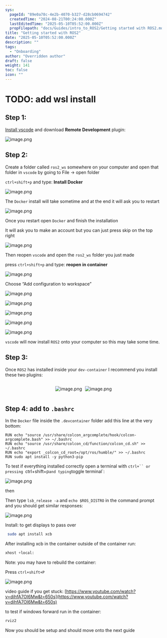 ```yaml
---
sys:
  pageId: "89e0a78c-4e2b-4070-b327-d28cb0694742"
  createdTime: "2024-08-21T00:24:00.000Z"
  lastEditedTime: "2025-05-10T05:52:00.000Z"
  propFilepath: "docs/Guides/intro_to_ROS2/Getting started with ROS2.md"
title: "Getting started with ROS2"
date: "2025-05-10T05:52:00.000Z"
description: ""
tags:
  - "Onboarding"
author: "Overridden author"
draft: false
weight: 141
toc: false
icon: ""
---
```


# TODO: add wsl install

## Step 1:

[Install vscode](https://code.visualstudio.com/download) and download **Remote Development** plugin:

![image.png](https://prod-files-secure.s3.us-west-2.amazonaws.com/d518164a-d88e-44d1-a4ee-3adb3bd8bce0/efb52993-1881-4a40-b95e-6f020334f022/image.png?X-Amz-Algorithm=AWS4-HMAC-SHA256&X-Amz-Content-Sha256=UNSIGNED-PAYLOAD&X-Amz-Credential=ASIAZI2LB466WO2DS522%2F20250706%2Fus-west-2%2Fs3%2Faws4_request&X-Amz-Date=20250706T004840Z&X-Amz-Expires=3600&X-Amz-Security-Token=IQoJb3JpZ2luX2VjEEQaCXVzLXdlc3QtMiJHMEUCIDlrgG8JB5DHT%2BRerOnSMwRZHBiJhyYnj8EoolOb92FjAiEAn4I%2B4b54B6E0R4cHf%2FHIeafMDZ5LDa2cUJHC6KemwKgq%2FwMITBAAGgw2Mzc0MjMxODM4MDUiDIh1xEtRmquYf8fIbircA6HYnHaRxQOuq8zKUmVoo0RGrlA4cu%2B1l9sAs1TbNYv4N6rFd3pz3zyQ1cQ9BNa8bOdqCSnH3qJGbf3hJxwckFtkejDp7PWSIMzBQtWlRW7nJdzmOlL2Q5bGEPcOGbH6Zj1nD8EKhTiM3pC1RrjbhYEBdPdbYY4nEge0UwMGM2Bd6VUWfhfNgqKBq2dcg%2FxEd9iInvE%2FuFpLOpRGgCGEjVg0emnMZqTzbzgC0gQzjnXHzmRFLSUJWl%2F45XdATU15eoTZIlC9WYhRtFqHiuZ6bbVP41w9QkD3A4lQJ0C7AxERgq3X8wv1NaUEOYFEeLoqZBH0pqfjzPAlwH%2FCweEGSAln0cmzICU3E9hQBHLwPBNC1cuUWsx%2F6jnrqfsG7m%2Fq1JEy3urhJJZlynXyyP6gZHkrS5B2cb0IrRROnJ0vfShlKMk8dJQNSfXXKbno7UOTLxcheTbx5NmBCaTi8ZMKPtSHrOPwpOqbub8hkPuWa6F4aMlsDbSM3anH6fwFYat9E8PzXGJIvGJdFIGqxNPgUDyyPIsBgZCXKxkzCpgW%2FczgzINEBDdvZQYQfanuapdu1T0ok%2FatH59gT5l6u6R1XVMz%2BVqiGiNs96oB32ChybFwxiHIRZ4X%2Fm4sCWMjMPn1pcMGOqUB%2FtJE6Z%2FgEpqGrailQLXEmi5%2B%2Bjh8Q0k%2FImWItvn6xcpdlS%2FC%2FDOi6tLj4IVCUqWuheCw2oF94zekkYCYc4u%2BCdFTKcY5IkCFm4knL0nvypxGm462IrqGpoUtESEcBg95Mujh%2BDQmb%2FTk8ElrwkSXiEX%2B7OjXXY6WWy1TN%2B0ZQ1sHvQwkfJRuK8dPzJSeUuJ0XiHsAZsUmNjgqTgpn5ylnEz2g%2B32&X-Amz-Signature=a6903ae7242534dc51bcf44f5daa8f19ec42466ace8b46fab25796d1d77cbdc1&X-Amz-SignedHeaders=host&x-amz-checksum-mode=ENABLED&x-id=GetObject)

## Step 2:

Create a folder called `ros2_ws` somewhere on your computer and open that folder in `vscode` by going to File → open folder 

`ctrl+shift+p` and type: **Install Docker**

![image.png](https://prod-files-secure.s3.us-west-2.amazonaws.com/d518164a-d88e-44d1-a4ee-3adb3bd8bce0/2269dc0e-1cd5-47ff-bceb-c04ad9b2eab0/image.png?X-Amz-Algorithm=AWS4-HMAC-SHA256&X-Amz-Content-Sha256=UNSIGNED-PAYLOAD&X-Amz-Credential=ASIAZI2LB466WO2DS522%2F20250706%2Fus-west-2%2Fs3%2Faws4_request&X-Amz-Date=20250706T004840Z&X-Amz-Expires=3600&X-Amz-Security-Token=IQoJb3JpZ2luX2VjEEQaCXVzLXdlc3QtMiJHMEUCIDlrgG8JB5DHT%2BRerOnSMwRZHBiJhyYnj8EoolOb92FjAiEAn4I%2B4b54B6E0R4cHf%2FHIeafMDZ5LDa2cUJHC6KemwKgq%2FwMITBAAGgw2Mzc0MjMxODM4MDUiDIh1xEtRmquYf8fIbircA6HYnHaRxQOuq8zKUmVoo0RGrlA4cu%2B1l9sAs1TbNYv4N6rFd3pz3zyQ1cQ9BNa8bOdqCSnH3qJGbf3hJxwckFtkejDp7PWSIMzBQtWlRW7nJdzmOlL2Q5bGEPcOGbH6Zj1nD8EKhTiM3pC1RrjbhYEBdPdbYY4nEge0UwMGM2Bd6VUWfhfNgqKBq2dcg%2FxEd9iInvE%2FuFpLOpRGgCGEjVg0emnMZqTzbzgC0gQzjnXHzmRFLSUJWl%2F45XdATU15eoTZIlC9WYhRtFqHiuZ6bbVP41w9QkD3A4lQJ0C7AxERgq3X8wv1NaUEOYFEeLoqZBH0pqfjzPAlwH%2FCweEGSAln0cmzICU3E9hQBHLwPBNC1cuUWsx%2F6jnrqfsG7m%2Fq1JEy3urhJJZlynXyyP6gZHkrS5B2cb0IrRROnJ0vfShlKMk8dJQNSfXXKbno7UOTLxcheTbx5NmBCaTi8ZMKPtSHrOPwpOqbub8hkPuWa6F4aMlsDbSM3anH6fwFYat9E8PzXGJIvGJdFIGqxNPgUDyyPIsBgZCXKxkzCpgW%2FczgzINEBDdvZQYQfanuapdu1T0ok%2FatH59gT5l6u6R1XVMz%2BVqiGiNs96oB32ChybFwxiHIRZ4X%2Fm4sCWMjMPn1pcMGOqUB%2FtJE6Z%2FgEpqGrailQLXEmi5%2B%2Bjh8Q0k%2FImWItvn6xcpdlS%2FC%2FDOi6tLj4IVCUqWuheCw2oF94zekkYCYc4u%2BCdFTKcY5IkCFm4knL0nvypxGm462IrqGpoUtESEcBg95Mujh%2BDQmb%2FTk8ElrwkSXiEX%2B7OjXXY6WWy1TN%2B0ZQ1sHvQwkfJRuK8dPzJSeUuJ0XiHsAZsUmNjgqTgpn5ylnEz2g%2B32&X-Amz-Signature=2e23f693ab1df87cf39fb3533bf8c91f0d6d88c342209eae8698c16d4d077ae0&X-Amz-SignedHeaders=host&x-amz-checksum-mode=ENABLED&x-id=GetObject)

The `Docker` install will take sometime and at the end it will ask you to restart

![image.png](https://prod-files-secure.s3.us-west-2.amazonaws.com/d518164a-d88e-44d1-a4ee-3adb3bd8bce0/ed233f78-be33-4b1f-b89c-9c346c0e961e/image.png?X-Amz-Algorithm=AWS4-HMAC-SHA256&X-Amz-Content-Sha256=UNSIGNED-PAYLOAD&X-Amz-Credential=ASIAZI2LB466WO2DS522%2F20250706%2Fus-west-2%2Fs3%2Faws4_request&X-Amz-Date=20250706T004840Z&X-Amz-Expires=3600&X-Amz-Security-Token=IQoJb3JpZ2luX2VjEEQaCXVzLXdlc3QtMiJHMEUCIDlrgG8JB5DHT%2BRerOnSMwRZHBiJhyYnj8EoolOb92FjAiEAn4I%2B4b54B6E0R4cHf%2FHIeafMDZ5LDa2cUJHC6KemwKgq%2FwMITBAAGgw2Mzc0MjMxODM4MDUiDIh1xEtRmquYf8fIbircA6HYnHaRxQOuq8zKUmVoo0RGrlA4cu%2B1l9sAs1TbNYv4N6rFd3pz3zyQ1cQ9BNa8bOdqCSnH3qJGbf3hJxwckFtkejDp7PWSIMzBQtWlRW7nJdzmOlL2Q5bGEPcOGbH6Zj1nD8EKhTiM3pC1RrjbhYEBdPdbYY4nEge0UwMGM2Bd6VUWfhfNgqKBq2dcg%2FxEd9iInvE%2FuFpLOpRGgCGEjVg0emnMZqTzbzgC0gQzjnXHzmRFLSUJWl%2F45XdATU15eoTZIlC9WYhRtFqHiuZ6bbVP41w9QkD3A4lQJ0C7AxERgq3X8wv1NaUEOYFEeLoqZBH0pqfjzPAlwH%2FCweEGSAln0cmzICU3E9hQBHLwPBNC1cuUWsx%2F6jnrqfsG7m%2Fq1JEy3urhJJZlynXyyP6gZHkrS5B2cb0IrRROnJ0vfShlKMk8dJQNSfXXKbno7UOTLxcheTbx5NmBCaTi8ZMKPtSHrOPwpOqbub8hkPuWa6F4aMlsDbSM3anH6fwFYat9E8PzXGJIvGJdFIGqxNPgUDyyPIsBgZCXKxkzCpgW%2FczgzINEBDdvZQYQfanuapdu1T0ok%2FatH59gT5l6u6R1XVMz%2BVqiGiNs96oB32ChybFwxiHIRZ4X%2Fm4sCWMjMPn1pcMGOqUB%2FtJE6Z%2FgEpqGrailQLXEmi5%2B%2Bjh8Q0k%2FImWItvn6xcpdlS%2FC%2FDOi6tLj4IVCUqWuheCw2oF94zekkYCYc4u%2BCdFTKcY5IkCFm4knL0nvypxGm462IrqGpoUtESEcBg95Mujh%2BDQmb%2FTk8ElrwkSXiEX%2B7OjXXY6WWy1TN%2B0ZQ1sHvQwkfJRuK8dPzJSeUuJ0XiHsAZsUmNjgqTgpn5ylnEz2g%2B32&X-Amz-Signature=6f2f4393b616bc5c428ccbf1f1834983c5211c161de7269202d42b25ed5a8330&X-Amz-SignedHeaders=host&x-amz-checksum-mode=ENABLED&x-id=GetObject)

Once you restart open `Docker` and finish the installation

It will ask you to make an account but you can just press skip on the top right

![image.png](https://prod-files-secure.s3.us-west-2.amazonaws.com/d518164a-d88e-44d1-a4ee-3adb3bd8bce0/21010ad9-1659-4fd9-9f59-9932a09b2a3d/image.png?X-Amz-Algorithm=AWS4-HMAC-SHA256&X-Amz-Content-Sha256=UNSIGNED-PAYLOAD&X-Amz-Credential=ASIAZI2LB466WO2DS522%2F20250706%2Fus-west-2%2Fs3%2Faws4_request&X-Amz-Date=20250706T004840Z&X-Amz-Expires=3600&X-Amz-Security-Token=IQoJb3JpZ2luX2VjEEQaCXVzLXdlc3QtMiJHMEUCIDlrgG8JB5DHT%2BRerOnSMwRZHBiJhyYnj8EoolOb92FjAiEAn4I%2B4b54B6E0R4cHf%2FHIeafMDZ5LDa2cUJHC6KemwKgq%2FwMITBAAGgw2Mzc0MjMxODM4MDUiDIh1xEtRmquYf8fIbircA6HYnHaRxQOuq8zKUmVoo0RGrlA4cu%2B1l9sAs1TbNYv4N6rFd3pz3zyQ1cQ9BNa8bOdqCSnH3qJGbf3hJxwckFtkejDp7PWSIMzBQtWlRW7nJdzmOlL2Q5bGEPcOGbH6Zj1nD8EKhTiM3pC1RrjbhYEBdPdbYY4nEge0UwMGM2Bd6VUWfhfNgqKBq2dcg%2FxEd9iInvE%2FuFpLOpRGgCGEjVg0emnMZqTzbzgC0gQzjnXHzmRFLSUJWl%2F45XdATU15eoTZIlC9WYhRtFqHiuZ6bbVP41w9QkD3A4lQJ0C7AxERgq3X8wv1NaUEOYFEeLoqZBH0pqfjzPAlwH%2FCweEGSAln0cmzICU3E9hQBHLwPBNC1cuUWsx%2F6jnrqfsG7m%2Fq1JEy3urhJJZlynXyyP6gZHkrS5B2cb0IrRROnJ0vfShlKMk8dJQNSfXXKbno7UOTLxcheTbx5NmBCaTi8ZMKPtSHrOPwpOqbub8hkPuWa6F4aMlsDbSM3anH6fwFYat9E8PzXGJIvGJdFIGqxNPgUDyyPIsBgZCXKxkzCpgW%2FczgzINEBDdvZQYQfanuapdu1T0ok%2FatH59gT5l6u6R1XVMz%2BVqiGiNs96oB32ChybFwxiHIRZ4X%2Fm4sCWMjMPn1pcMGOqUB%2FtJE6Z%2FgEpqGrailQLXEmi5%2B%2Bjh8Q0k%2FImWItvn6xcpdlS%2FC%2FDOi6tLj4IVCUqWuheCw2oF94zekkYCYc4u%2BCdFTKcY5IkCFm4knL0nvypxGm462IrqGpoUtESEcBg95Mujh%2BDQmb%2FTk8ElrwkSXiEX%2B7OjXXY6WWy1TN%2B0ZQ1sHvQwkfJRuK8dPzJSeUuJ0XiHsAZsUmNjgqTgpn5ylnEz2g%2B32&X-Amz-Signature=16a23fabc9353ad10fdccad443449049dcf8021f3e690ecf7ae2f436f45da067&X-Amz-SignedHeaders=host&x-amz-checksum-mode=ENABLED&x-id=GetObject)

Then reopen `vscode` and open the `ros2_ws` folder you just made

press `ctrl+shift+p` and type: **reopen in container**

![image.png](https://prod-files-secure.s3.us-west-2.amazonaws.com/d518164a-d88e-44d1-a4ee-3adb3bd8bce0/4e93b8c2-41ad-488c-8095-c74205196118/image.png?X-Amz-Algorithm=AWS4-HMAC-SHA256&X-Amz-Content-Sha256=UNSIGNED-PAYLOAD&X-Amz-Credential=ASIAZI2LB466WO2DS522%2F20250706%2Fus-west-2%2Fs3%2Faws4_request&X-Amz-Date=20250706T004840Z&X-Amz-Expires=3600&X-Amz-Security-Token=IQoJb3JpZ2luX2VjEEQaCXVzLXdlc3QtMiJHMEUCIDlrgG8JB5DHT%2BRerOnSMwRZHBiJhyYnj8EoolOb92FjAiEAn4I%2B4b54B6E0R4cHf%2FHIeafMDZ5LDa2cUJHC6KemwKgq%2FwMITBAAGgw2Mzc0MjMxODM4MDUiDIh1xEtRmquYf8fIbircA6HYnHaRxQOuq8zKUmVoo0RGrlA4cu%2B1l9sAs1TbNYv4N6rFd3pz3zyQ1cQ9BNa8bOdqCSnH3qJGbf3hJxwckFtkejDp7PWSIMzBQtWlRW7nJdzmOlL2Q5bGEPcOGbH6Zj1nD8EKhTiM3pC1RrjbhYEBdPdbYY4nEge0UwMGM2Bd6VUWfhfNgqKBq2dcg%2FxEd9iInvE%2FuFpLOpRGgCGEjVg0emnMZqTzbzgC0gQzjnXHzmRFLSUJWl%2F45XdATU15eoTZIlC9WYhRtFqHiuZ6bbVP41w9QkD3A4lQJ0C7AxERgq3X8wv1NaUEOYFEeLoqZBH0pqfjzPAlwH%2FCweEGSAln0cmzICU3E9hQBHLwPBNC1cuUWsx%2F6jnrqfsG7m%2Fq1JEy3urhJJZlynXyyP6gZHkrS5B2cb0IrRROnJ0vfShlKMk8dJQNSfXXKbno7UOTLxcheTbx5NmBCaTi8ZMKPtSHrOPwpOqbub8hkPuWa6F4aMlsDbSM3anH6fwFYat9E8PzXGJIvGJdFIGqxNPgUDyyPIsBgZCXKxkzCpgW%2FczgzINEBDdvZQYQfanuapdu1T0ok%2FatH59gT5l6u6R1XVMz%2BVqiGiNs96oB32ChybFwxiHIRZ4X%2Fm4sCWMjMPn1pcMGOqUB%2FtJE6Z%2FgEpqGrailQLXEmi5%2B%2Bjh8Q0k%2FImWItvn6xcpdlS%2FC%2FDOi6tLj4IVCUqWuheCw2oF94zekkYCYc4u%2BCdFTKcY5IkCFm4knL0nvypxGm462IrqGpoUtESEcBg95Mujh%2BDQmb%2FTk8ElrwkSXiEX%2B7OjXXY6WWy1TN%2B0ZQ1sHvQwkfJRuK8dPzJSeUuJ0XiHsAZsUmNjgqTgpn5ylnEz2g%2B32&X-Amz-Signature=baaeead29401c475ca0822bcddcd93676719baad401ad33b19251ffaf33a129f&X-Amz-SignedHeaders=host&x-amz-checksum-mode=ENABLED&x-id=GetObject)

Choose “Add configuration to workspace”

![image.png](https://prod-files-secure.s3.us-west-2.amazonaws.com/d518164a-d88e-44d1-a4ee-3adb3bd8bce0/9560b282-5060-4989-ba37-97e7b2c22476/image.png?X-Amz-Algorithm=AWS4-HMAC-SHA256&X-Amz-Content-Sha256=UNSIGNED-PAYLOAD&X-Amz-Credential=ASIAZI2LB466WO2DS522%2F20250706%2Fus-west-2%2Fs3%2Faws4_request&X-Amz-Date=20250706T004840Z&X-Amz-Expires=3600&X-Amz-Security-Token=IQoJb3JpZ2luX2VjEEQaCXVzLXdlc3QtMiJHMEUCIDlrgG8JB5DHT%2BRerOnSMwRZHBiJhyYnj8EoolOb92FjAiEAn4I%2B4b54B6E0R4cHf%2FHIeafMDZ5LDa2cUJHC6KemwKgq%2FwMITBAAGgw2Mzc0MjMxODM4MDUiDIh1xEtRmquYf8fIbircA6HYnHaRxQOuq8zKUmVoo0RGrlA4cu%2B1l9sAs1TbNYv4N6rFd3pz3zyQ1cQ9BNa8bOdqCSnH3qJGbf3hJxwckFtkejDp7PWSIMzBQtWlRW7nJdzmOlL2Q5bGEPcOGbH6Zj1nD8EKhTiM3pC1RrjbhYEBdPdbYY4nEge0UwMGM2Bd6VUWfhfNgqKBq2dcg%2FxEd9iInvE%2FuFpLOpRGgCGEjVg0emnMZqTzbzgC0gQzjnXHzmRFLSUJWl%2F45XdATU15eoTZIlC9WYhRtFqHiuZ6bbVP41w9QkD3A4lQJ0C7AxERgq3X8wv1NaUEOYFEeLoqZBH0pqfjzPAlwH%2FCweEGSAln0cmzICU3E9hQBHLwPBNC1cuUWsx%2F6jnrqfsG7m%2Fq1JEy3urhJJZlynXyyP6gZHkrS5B2cb0IrRROnJ0vfShlKMk8dJQNSfXXKbno7UOTLxcheTbx5NmBCaTi8ZMKPtSHrOPwpOqbub8hkPuWa6F4aMlsDbSM3anH6fwFYat9E8PzXGJIvGJdFIGqxNPgUDyyPIsBgZCXKxkzCpgW%2FczgzINEBDdvZQYQfanuapdu1T0ok%2FatH59gT5l6u6R1XVMz%2BVqiGiNs96oB32ChybFwxiHIRZ4X%2Fm4sCWMjMPn1pcMGOqUB%2FtJE6Z%2FgEpqGrailQLXEmi5%2B%2Bjh8Q0k%2FImWItvn6xcpdlS%2FC%2FDOi6tLj4IVCUqWuheCw2oF94zekkYCYc4u%2BCdFTKcY5IkCFm4knL0nvypxGm462IrqGpoUtESEcBg95Mujh%2BDQmb%2FTk8ElrwkSXiEX%2B7OjXXY6WWy1TN%2B0ZQ1sHvQwkfJRuK8dPzJSeUuJ0XiHsAZsUmNjgqTgpn5ylnEz2g%2B32&X-Amz-Signature=ba67d28d07ca24a1174fe7b13fc5fbf469d60841a142beace6796facfa555e2b&X-Amz-SignedHeaders=host&x-amz-checksum-mode=ENABLED&x-id=GetObject)

![image.png](https://prod-files-secure.s3.us-west-2.amazonaws.com/d518164a-d88e-44d1-a4ee-3adb3bd8bce0/2ee63f81-886b-48e8-a553-dc6e5eac99e4/image.png?X-Amz-Algorithm=AWS4-HMAC-SHA256&X-Amz-Content-Sha256=UNSIGNED-PAYLOAD&X-Amz-Credential=ASIAZI2LB466WO2DS522%2F20250706%2Fus-west-2%2Fs3%2Faws4_request&X-Amz-Date=20250706T004840Z&X-Amz-Expires=3600&X-Amz-Security-Token=IQoJb3JpZ2luX2VjEEQaCXVzLXdlc3QtMiJHMEUCIDlrgG8JB5DHT%2BRerOnSMwRZHBiJhyYnj8EoolOb92FjAiEAn4I%2B4b54B6E0R4cHf%2FHIeafMDZ5LDa2cUJHC6KemwKgq%2FwMITBAAGgw2Mzc0MjMxODM4MDUiDIh1xEtRmquYf8fIbircA6HYnHaRxQOuq8zKUmVoo0RGrlA4cu%2B1l9sAs1TbNYv4N6rFd3pz3zyQ1cQ9BNa8bOdqCSnH3qJGbf3hJxwckFtkejDp7PWSIMzBQtWlRW7nJdzmOlL2Q5bGEPcOGbH6Zj1nD8EKhTiM3pC1RrjbhYEBdPdbYY4nEge0UwMGM2Bd6VUWfhfNgqKBq2dcg%2FxEd9iInvE%2FuFpLOpRGgCGEjVg0emnMZqTzbzgC0gQzjnXHzmRFLSUJWl%2F45XdATU15eoTZIlC9WYhRtFqHiuZ6bbVP41w9QkD3A4lQJ0C7AxERgq3X8wv1NaUEOYFEeLoqZBH0pqfjzPAlwH%2FCweEGSAln0cmzICU3E9hQBHLwPBNC1cuUWsx%2F6jnrqfsG7m%2Fq1JEy3urhJJZlynXyyP6gZHkrS5B2cb0IrRROnJ0vfShlKMk8dJQNSfXXKbno7UOTLxcheTbx5NmBCaTi8ZMKPtSHrOPwpOqbub8hkPuWa6F4aMlsDbSM3anH6fwFYat9E8PzXGJIvGJdFIGqxNPgUDyyPIsBgZCXKxkzCpgW%2FczgzINEBDdvZQYQfanuapdu1T0ok%2FatH59gT5l6u6R1XVMz%2BVqiGiNs96oB32ChybFwxiHIRZ4X%2Fm4sCWMjMPn1pcMGOqUB%2FtJE6Z%2FgEpqGrailQLXEmi5%2B%2Bjh8Q0k%2FImWItvn6xcpdlS%2FC%2FDOi6tLj4IVCUqWuheCw2oF94zekkYCYc4u%2BCdFTKcY5IkCFm4knL0nvypxGm462IrqGpoUtESEcBg95Mujh%2BDQmb%2FTk8ElrwkSXiEX%2B7OjXXY6WWy1TN%2B0ZQ1sHvQwkfJRuK8dPzJSeUuJ0XiHsAZsUmNjgqTgpn5ylnEz2g%2B32&X-Amz-Signature=061db4eedec164105244967da3e8f75aab34a6d1670fbe341a01e9444c683cd5&X-Amz-SignedHeaders=host&x-amz-checksum-mode=ENABLED&x-id=GetObject)

![image.png](https://prod-files-secure.s3.us-west-2.amazonaws.com/d518164a-d88e-44d1-a4ee-3adb3bd8bce0/ae1580b2-b048-407e-aed9-b584224a7a04/image.png?X-Amz-Algorithm=AWS4-HMAC-SHA256&X-Amz-Content-Sha256=UNSIGNED-PAYLOAD&X-Amz-Credential=ASIAZI2LB466WO2DS522%2F20250706%2Fus-west-2%2Fs3%2Faws4_request&X-Amz-Date=20250706T004840Z&X-Amz-Expires=3600&X-Amz-Security-Token=IQoJb3JpZ2luX2VjEEQaCXVzLXdlc3QtMiJHMEUCIDlrgG8JB5DHT%2BRerOnSMwRZHBiJhyYnj8EoolOb92FjAiEAn4I%2B4b54B6E0R4cHf%2FHIeafMDZ5LDa2cUJHC6KemwKgq%2FwMITBAAGgw2Mzc0MjMxODM4MDUiDIh1xEtRmquYf8fIbircA6HYnHaRxQOuq8zKUmVoo0RGrlA4cu%2B1l9sAs1TbNYv4N6rFd3pz3zyQ1cQ9BNa8bOdqCSnH3qJGbf3hJxwckFtkejDp7PWSIMzBQtWlRW7nJdzmOlL2Q5bGEPcOGbH6Zj1nD8EKhTiM3pC1RrjbhYEBdPdbYY4nEge0UwMGM2Bd6VUWfhfNgqKBq2dcg%2FxEd9iInvE%2FuFpLOpRGgCGEjVg0emnMZqTzbzgC0gQzjnXHzmRFLSUJWl%2F45XdATU15eoTZIlC9WYhRtFqHiuZ6bbVP41w9QkD3A4lQJ0C7AxERgq3X8wv1NaUEOYFEeLoqZBH0pqfjzPAlwH%2FCweEGSAln0cmzICU3E9hQBHLwPBNC1cuUWsx%2F6jnrqfsG7m%2Fq1JEy3urhJJZlynXyyP6gZHkrS5B2cb0IrRROnJ0vfShlKMk8dJQNSfXXKbno7UOTLxcheTbx5NmBCaTi8ZMKPtSHrOPwpOqbub8hkPuWa6F4aMlsDbSM3anH6fwFYat9E8PzXGJIvGJdFIGqxNPgUDyyPIsBgZCXKxkzCpgW%2FczgzINEBDdvZQYQfanuapdu1T0ok%2FatH59gT5l6u6R1XVMz%2BVqiGiNs96oB32ChybFwxiHIRZ4X%2Fm4sCWMjMPn1pcMGOqUB%2FtJE6Z%2FgEpqGrailQLXEmi5%2B%2Bjh8Q0k%2FImWItvn6xcpdlS%2FC%2FDOi6tLj4IVCUqWuheCw2oF94zekkYCYc4u%2BCdFTKcY5IkCFm4knL0nvypxGm462IrqGpoUtESEcBg95Mujh%2BDQmb%2FTk8ElrwkSXiEX%2B7OjXXY6WWy1TN%2B0ZQ1sHvQwkfJRuK8dPzJSeUuJ0XiHsAZsUmNjgqTgpn5ylnEz2g%2B32&X-Amz-Signature=b1be95b3c96e6b876676532ba24a3be2a23f0588e7f966d13925b1d50ca70e8b&X-Amz-SignedHeaders=host&x-amz-checksum-mode=ENABLED&x-id=GetObject)

![image.png](https://prod-files-secure.s3.us-west-2.amazonaws.com/d518164a-d88e-44d1-a4ee-3adb3bd8bce0/53255b28-f75e-430f-b9e3-c0ac8577e42b/image.png?X-Amz-Algorithm=AWS4-HMAC-SHA256&X-Amz-Content-Sha256=UNSIGNED-PAYLOAD&X-Amz-Credential=ASIAZI2LB466WO2DS522%2F20250706%2Fus-west-2%2Fs3%2Faws4_request&X-Amz-Date=20250706T004840Z&X-Amz-Expires=3600&X-Amz-Security-Token=IQoJb3JpZ2luX2VjEEQaCXVzLXdlc3QtMiJHMEUCIDlrgG8JB5DHT%2BRerOnSMwRZHBiJhyYnj8EoolOb92FjAiEAn4I%2B4b54B6E0R4cHf%2FHIeafMDZ5LDa2cUJHC6KemwKgq%2FwMITBAAGgw2Mzc0MjMxODM4MDUiDIh1xEtRmquYf8fIbircA6HYnHaRxQOuq8zKUmVoo0RGrlA4cu%2B1l9sAs1TbNYv4N6rFd3pz3zyQ1cQ9BNa8bOdqCSnH3qJGbf3hJxwckFtkejDp7PWSIMzBQtWlRW7nJdzmOlL2Q5bGEPcOGbH6Zj1nD8EKhTiM3pC1RrjbhYEBdPdbYY4nEge0UwMGM2Bd6VUWfhfNgqKBq2dcg%2FxEd9iInvE%2FuFpLOpRGgCGEjVg0emnMZqTzbzgC0gQzjnXHzmRFLSUJWl%2F45XdATU15eoTZIlC9WYhRtFqHiuZ6bbVP41w9QkD3A4lQJ0C7AxERgq3X8wv1NaUEOYFEeLoqZBH0pqfjzPAlwH%2FCweEGSAln0cmzICU3E9hQBHLwPBNC1cuUWsx%2F6jnrqfsG7m%2Fq1JEy3urhJJZlynXyyP6gZHkrS5B2cb0IrRROnJ0vfShlKMk8dJQNSfXXKbno7UOTLxcheTbx5NmBCaTi8ZMKPtSHrOPwpOqbub8hkPuWa6F4aMlsDbSM3anH6fwFYat9E8PzXGJIvGJdFIGqxNPgUDyyPIsBgZCXKxkzCpgW%2FczgzINEBDdvZQYQfanuapdu1T0ok%2FatH59gT5l6u6R1XVMz%2BVqiGiNs96oB32ChybFwxiHIRZ4X%2Fm4sCWMjMPn1pcMGOqUB%2FtJE6Z%2FgEpqGrailQLXEmi5%2B%2Bjh8Q0k%2FImWItvn6xcpdlS%2FC%2FDOi6tLj4IVCUqWuheCw2oF94zekkYCYc4u%2BCdFTKcY5IkCFm4knL0nvypxGm462IrqGpoUtESEcBg95Mujh%2BDQmb%2FTk8ElrwkSXiEX%2B7OjXXY6WWy1TN%2B0ZQ1sHvQwkfJRuK8dPzJSeUuJ0XiHsAZsUmNjgqTgpn5ylnEz2g%2B32&X-Amz-Signature=bdbff38c9e5b8d069c9c69337349f8110e03e7d9419a194ef7da399ec1a3da42&X-Amz-SignedHeaders=host&x-amz-checksum-mode=ENABLED&x-id=GetObject)

![image.png](https://prod-files-secure.s3.us-west-2.amazonaws.com/d518164a-d88e-44d1-a4ee-3adb3bd8bce0/7c562767-5af9-4ffb-97d1-327bcdf4ee00/image.png?X-Amz-Algorithm=AWS4-HMAC-SHA256&X-Amz-Content-Sha256=UNSIGNED-PAYLOAD&X-Amz-Credential=ASIAZI2LB466WO2DS522%2F20250706%2Fus-west-2%2Fs3%2Faws4_request&X-Amz-Date=20250706T004840Z&X-Amz-Expires=3600&X-Amz-Security-Token=IQoJb3JpZ2luX2VjEEQaCXVzLXdlc3QtMiJHMEUCIDlrgG8JB5DHT%2BRerOnSMwRZHBiJhyYnj8EoolOb92FjAiEAn4I%2B4b54B6E0R4cHf%2FHIeafMDZ5LDa2cUJHC6KemwKgq%2FwMITBAAGgw2Mzc0MjMxODM4MDUiDIh1xEtRmquYf8fIbircA6HYnHaRxQOuq8zKUmVoo0RGrlA4cu%2B1l9sAs1TbNYv4N6rFd3pz3zyQ1cQ9BNa8bOdqCSnH3qJGbf3hJxwckFtkejDp7PWSIMzBQtWlRW7nJdzmOlL2Q5bGEPcOGbH6Zj1nD8EKhTiM3pC1RrjbhYEBdPdbYY4nEge0UwMGM2Bd6VUWfhfNgqKBq2dcg%2FxEd9iInvE%2FuFpLOpRGgCGEjVg0emnMZqTzbzgC0gQzjnXHzmRFLSUJWl%2F45XdATU15eoTZIlC9WYhRtFqHiuZ6bbVP41w9QkD3A4lQJ0C7AxERgq3X8wv1NaUEOYFEeLoqZBH0pqfjzPAlwH%2FCweEGSAln0cmzICU3E9hQBHLwPBNC1cuUWsx%2F6jnrqfsG7m%2Fq1JEy3urhJJZlynXyyP6gZHkrS5B2cb0IrRROnJ0vfShlKMk8dJQNSfXXKbno7UOTLxcheTbx5NmBCaTi8ZMKPtSHrOPwpOqbub8hkPuWa6F4aMlsDbSM3anH6fwFYat9E8PzXGJIvGJdFIGqxNPgUDyyPIsBgZCXKxkzCpgW%2FczgzINEBDdvZQYQfanuapdu1T0ok%2FatH59gT5l6u6R1XVMz%2BVqiGiNs96oB32ChybFwxiHIRZ4X%2Fm4sCWMjMPn1pcMGOqUB%2FtJE6Z%2FgEpqGrailQLXEmi5%2B%2Bjh8Q0k%2FImWItvn6xcpdlS%2FC%2FDOi6tLj4IVCUqWuheCw2oF94zekkYCYc4u%2BCdFTKcY5IkCFm4knL0nvypxGm462IrqGpoUtESEcBg95Mujh%2BDQmb%2FTk8ElrwkSXiEX%2B7OjXXY6WWy1TN%2B0ZQ1sHvQwkfJRuK8dPzJSeUuJ0XiHsAZsUmNjgqTgpn5ylnEz2g%2B32&X-Amz-Signature=5824bb17aa9506c30e5c0f256969d457bf13d63c73f30d366fe8d7c0350a9fb0&X-Amz-SignedHeaders=host&x-amz-checksum-mode=ENABLED&x-id=GetObject)

`vscode` will now install `ROS2` onto your computer so this may take some time.

## Step 3:

Once `ROS2` has installed inside your `dev-container` I recommend you install these two plugins:

<div style="display: flex;flex-direction: row; column-gap:10px; max-width: 630px;justify-content: center;">
<div>

![image.png](https://prod-files-secure.s3.us-west-2.amazonaws.com/d518164a-d88e-44d1-a4ee-3adb3bd8bce0/3fc3d550-5a54-4ba1-ba6b-faa01cdb7369/image.png?X-Amz-Algorithm=AWS4-HMAC-SHA256&X-Amz-Content-Sha256=UNSIGNED-PAYLOAD&X-Amz-Credential=ASIAZI2LB4663QK3FLRN%2F20250706%2Fus-west-2%2Fs3%2Faws4_request&X-Amz-Date=20250706T004843Z&X-Amz-Expires=3600&X-Amz-Security-Token=IQoJb3JpZ2luX2VjEEMaCXVzLXdlc3QtMiJGMEQCICCYb1wSbRuKhicQe5%2B%2BbsGhsmuY2WQm2DIMxoofOresAiAkvZaFUM%2F0e7noh%2FFANoDvjjmdDaKjqnVObelxW7Ui5ir%2FAwhMEAAaDDYzNzQyMzE4MzgwNSIMo4%2BxSvnUdFS0w%2F5mKtwDEEe%2BuzYtiRH6Mx7pVJr56X1HMS%2F%2BYj54JsqbRJpyrYM8smNP0JttjfUrayeGL%2BgDnPu6aPgaMqvzXlxsXcw7YrS%2Bh1DRDlVCfoOvZmLO8TZD%2BWjykodmNhjOk%2FYSNZQWauZpfgj5OAVNU3FNWc2xN%2BCENO%2F%2BHNU1DkGnLmqlOkaMCa54J6GC%2Fi8yKwhN6sIks09ycPTfnPImzCHMkEfI65KXDaDQp1PgIZP%2FJBHSr64JHP7OP02dEIB3ly%2BAg4ynNI1zBSHus6o2c1acJ5GO3XbDg0D4K9khxhwhe55ql1gGOO3rkSbwvZQewZZIxTULmhv4DOjpsJfu21wMdCWknpGW1eVj1udUWvFFRz31Evm1EHzuo5%2Fi7BqcyljLojGGw5rmHeWqyyAho6EQjfCexW80vf10aKgQKGvVWHXlMCeV95iHzM1nveyV7K1tP46ZK2nZiSTngwXgyo9eYBVIwz%2B5R19AwDiqCHlLVSpHuyfrT%2F7blkmWPxKAWepNT6OmJvLm6Y8PzoCG%2BbNnSYpWDzIfk9MXFT6H5T4t%2Bo2xtMohsQ3xwqhBhd42gs1OqeAfiZfr6%2FvUuKnjezCpOZl%2Fs2I6y7CfIFFBZ70abNmE2eevM9pFjlyH%2BkK8VkEw6PGlwwY6pgHZT8nHVKLeXb2%2F0TgqERA3Bautd9GBURrxTFUDtgM2SGOeUv4L3sx5T%2Bl2XzhjA%2FxKZt22gZ5DJ%2Fmx8hyBjVteQsglEsagfh5tRlnOJeu2SjM4SRUb542K7cd8xKe5p34gWysTCBdqnIO633%2FS6%2F60dq4ZkBMvS9fYkXjyrgdVMWoo5Qd6LYDwJTY%2B%2FAdWAaPtNRhA1jaPIFOMvjBK92P4GVpFLbUq&X-Amz-Signature=b069966261a36e4e2137d2645fb777ddd386f5197e1062d3d2ef13b06296325a&X-Amz-SignedHeaders=host&x-amz-checksum-mode=ENABLED&x-id=GetObject)

</div>
<div>

![image.png](https://prod-files-secure.s3.us-west-2.amazonaws.com/d518164a-d88e-44d1-a4ee-3adb3bd8bce0/d994cc66-13c2-4093-a5a3-f84cf4601a82/image.png?X-Amz-Algorithm=AWS4-HMAC-SHA256&X-Amz-Content-Sha256=UNSIGNED-PAYLOAD&X-Amz-Credential=ASIAZI2LB46657SFH4QX%2F20250706%2Fus-west-2%2Fs3%2Faws4_request&X-Amz-Date=20250706T004843Z&X-Amz-Expires=3600&X-Amz-Security-Token=IQoJb3JpZ2luX2VjEEMaCXVzLXdlc3QtMiJIMEYCIQC1CIDvGUT2iFwH7%2Fhjs4Q%2FFohLbAc6EefHo7j7GHwsXgIhANEpQr%2FmI70q%2FvKpxr9NaTTxBUKSq%2FhGqKjEEAcLipRqKv8DCEwQABoMNjM3NDIzMTgzODA1Igxy6MvQAXcwUW5MT%2Bgq3AMXRbqeCJZz0HzoqAc3ABUCUFm2zLmd4x8R6mEiybXmKmUYW1ZJrZtktmzWyN%2Bv4yhNABJAqkI9kuCD0loR3UlHY64EBqbys2qqFR%2FRXj3sFM6FPw%2FPYfeo5kNBxaD2%2FEWHvxSxe%2Fn6HIqPAVbqGJXfKVG0j4CU51bVC%2FGixBrqOi0kEeH9dFLVpeJPU9hu1A%2BOZSAwL6TXoVfmURsww1uKm1TfCO7KKWUfa5I4yVsjMNSWjTw%2FgRlP%2FM2ZX5MNPoTEb2c8HbqwdnIEXB3fneHgYpYMjcK%2BKpC%2BCOyjhHZDQki41BApPzEyIULyeAbiIZzczRt3Jsn3tgX0KYtpqjhPks7K6WfiB9amYDFphUi1VUfNHtAqePoiQHSedSa39ChAXMub1KiBhlT9y0MoadwKQ%2Bt1IYRXdSy9ZJ173gqDkW%2BS2EuQrg69JXVSjyZZgQ6fj4GYcrFPAAJmNBgbSGnk7eTiSKYBfvPlTdlnT%2Bg26VV%2FHKA5ss%2BvYaaNSehm%2F7o%2F3FJ%2BkiDR1a6oCCCtG%2BItMCANiiZf%2Bzi%2FJMgVKMFgXXu3%2B7yCrCmnHbYzARRhzhezEXhC%2B6bVJXfGcPDoamNEuvYKgSIyzR0qgBLVlwfT9NWuG2zctIjiylNIZzCi6qXDBjqkAeB4fAg32JI79V0i7hv6pW9sYiUPLR2ZZ8IQXKpn43695hgQDA3TyBXReXi4r0fW2Zvn7BP5WoKArCVCPLnJoAmqV8l%2Fl%2BqSdEsuZ%2Fcawad5Z9qwJAlG6BbpOICXMQ5V7zxz8UK%2FKixBVr8wz%2FsXZVZ8VSm06nlgjoEJN8oJ2allY6HzdUVoPdPVwmfXHKt8jZZZXMWnL39xWJ%2BHoyWNDVJ7FyMi&X-Amz-Signature=a57dfb4b177f9d3ffb2f1b62b142537a28e79b72bf0d5b5632b1ad31b891e1ba&X-Amz-SignedHeaders=host&x-amz-checksum-mode=ENABLED&x-id=GetObject)

</div>
</div>

## Step 4: add to `.bashrc`

In the `Docker` file inside the `.devcontainer` folder add this line at the very bottom: 

```docker
RUN echo "source /usr/share/colcon_argcomplete/hook/colcon-argcomplete.bash" >> ~/.bashrc
RUN echo "source /usr/share/colcon_cd/function/colcon_cd.sh" >> ~/.bashrc
RUN echo "export _colcon_cd_root=/opt/ros/humble/" >> ~/.bashrc
RUN sudo apt install -y python3-pip 
```

To test if everything installed correctly open a terminal with `ctrl+`` or pressing `ctrl+shift+p` and typing `toggle terminal`:

![image.png](https://prod-files-secure.s3.us-west-2.amazonaws.com/d518164a-d88e-44d1-a4ee-3adb3bd8bce0/6a4943d8-b04e-4c02-9a58-775f3384d1a5/image.png?X-Amz-Algorithm=AWS4-HMAC-SHA256&X-Amz-Content-Sha256=UNSIGNED-PAYLOAD&X-Amz-Credential=ASIAZI2LB466WO2DS522%2F20250706%2Fus-west-2%2Fs3%2Faws4_request&X-Amz-Date=20250706T004840Z&X-Amz-Expires=3600&X-Amz-Security-Token=IQoJb3JpZ2luX2VjEEQaCXVzLXdlc3QtMiJHMEUCIDlrgG8JB5DHT%2BRerOnSMwRZHBiJhyYnj8EoolOb92FjAiEAn4I%2B4b54B6E0R4cHf%2FHIeafMDZ5LDa2cUJHC6KemwKgq%2FwMITBAAGgw2Mzc0MjMxODM4MDUiDIh1xEtRmquYf8fIbircA6HYnHaRxQOuq8zKUmVoo0RGrlA4cu%2B1l9sAs1TbNYv4N6rFd3pz3zyQ1cQ9BNa8bOdqCSnH3qJGbf3hJxwckFtkejDp7PWSIMzBQtWlRW7nJdzmOlL2Q5bGEPcOGbH6Zj1nD8EKhTiM3pC1RrjbhYEBdPdbYY4nEge0UwMGM2Bd6VUWfhfNgqKBq2dcg%2FxEd9iInvE%2FuFpLOpRGgCGEjVg0emnMZqTzbzgC0gQzjnXHzmRFLSUJWl%2F45XdATU15eoTZIlC9WYhRtFqHiuZ6bbVP41w9QkD3A4lQJ0C7AxERgq3X8wv1NaUEOYFEeLoqZBH0pqfjzPAlwH%2FCweEGSAln0cmzICU3E9hQBHLwPBNC1cuUWsx%2F6jnrqfsG7m%2Fq1JEy3urhJJZlynXyyP6gZHkrS5B2cb0IrRROnJ0vfShlKMk8dJQNSfXXKbno7UOTLxcheTbx5NmBCaTi8ZMKPtSHrOPwpOqbub8hkPuWa6F4aMlsDbSM3anH6fwFYat9E8PzXGJIvGJdFIGqxNPgUDyyPIsBgZCXKxkzCpgW%2FczgzINEBDdvZQYQfanuapdu1T0ok%2FatH59gT5l6u6R1XVMz%2BVqiGiNs96oB32ChybFwxiHIRZ4X%2Fm4sCWMjMPn1pcMGOqUB%2FtJE6Z%2FgEpqGrailQLXEmi5%2B%2Bjh8Q0k%2FImWItvn6xcpdlS%2FC%2FDOi6tLj4IVCUqWuheCw2oF94zekkYCYc4u%2BCdFTKcY5IkCFm4knL0nvypxGm462IrqGpoUtESEcBg95Mujh%2BDQmb%2FTk8ElrwkSXiEX%2B7OjXXY6WWy1TN%2B0ZQ1sHvQwkfJRuK8dPzJSeUuJ0XiHsAZsUmNjgqTgpn5ylnEz2g%2B32&X-Amz-Signature=fa6075f123ec4fce619bc401c71ffb9ee0e529c35f0f4edb9f8ed40bc1ef8bd3&X-Amz-SignedHeaders=host&x-amz-checksum-mode=ENABLED&x-id=GetObject)

then 

Then type `lsb_release -a` and `echo $ROS_DISTRO` in the command prompt and you should get similar responses:

![image.png](https://prod-files-secure.s3.us-west-2.amazonaws.com/d518164a-d88e-44d1-a4ee-3adb3bd8bce0/3e635dec-a805-4e85-8b9e-d000e5b71a4e/image.png?X-Amz-Algorithm=AWS4-HMAC-SHA256&X-Amz-Content-Sha256=UNSIGNED-PAYLOAD&X-Amz-Credential=ASIAZI2LB466WO2DS522%2F20250706%2Fus-west-2%2Fs3%2Faws4_request&X-Amz-Date=20250706T004840Z&X-Amz-Expires=3600&X-Amz-Security-Token=IQoJb3JpZ2luX2VjEEQaCXVzLXdlc3QtMiJHMEUCIDlrgG8JB5DHT%2BRerOnSMwRZHBiJhyYnj8EoolOb92FjAiEAn4I%2B4b54B6E0R4cHf%2FHIeafMDZ5LDa2cUJHC6KemwKgq%2FwMITBAAGgw2Mzc0MjMxODM4MDUiDIh1xEtRmquYf8fIbircA6HYnHaRxQOuq8zKUmVoo0RGrlA4cu%2B1l9sAs1TbNYv4N6rFd3pz3zyQ1cQ9BNa8bOdqCSnH3qJGbf3hJxwckFtkejDp7PWSIMzBQtWlRW7nJdzmOlL2Q5bGEPcOGbH6Zj1nD8EKhTiM3pC1RrjbhYEBdPdbYY4nEge0UwMGM2Bd6VUWfhfNgqKBq2dcg%2FxEd9iInvE%2FuFpLOpRGgCGEjVg0emnMZqTzbzgC0gQzjnXHzmRFLSUJWl%2F45XdATU15eoTZIlC9WYhRtFqHiuZ6bbVP41w9QkD3A4lQJ0C7AxERgq3X8wv1NaUEOYFEeLoqZBH0pqfjzPAlwH%2FCweEGSAln0cmzICU3E9hQBHLwPBNC1cuUWsx%2F6jnrqfsG7m%2Fq1JEy3urhJJZlynXyyP6gZHkrS5B2cb0IrRROnJ0vfShlKMk8dJQNSfXXKbno7UOTLxcheTbx5NmBCaTi8ZMKPtSHrOPwpOqbub8hkPuWa6F4aMlsDbSM3anH6fwFYat9E8PzXGJIvGJdFIGqxNPgUDyyPIsBgZCXKxkzCpgW%2FczgzINEBDdvZQYQfanuapdu1T0ok%2FatH59gT5l6u6R1XVMz%2BVqiGiNs96oB32ChybFwxiHIRZ4X%2Fm4sCWMjMPn1pcMGOqUB%2FtJE6Z%2FgEpqGrailQLXEmi5%2B%2Bjh8Q0k%2FImWItvn6xcpdlS%2FC%2FDOi6tLj4IVCUqWuheCw2oF94zekkYCYc4u%2BCdFTKcY5IkCFm4knL0nvypxGm462IrqGpoUtESEcBg95Mujh%2BDQmb%2FTk8ElrwkSXiEX%2B7OjXXY6WWy1TN%2B0ZQ1sHvQwkfJRuK8dPzJSeUuJ0XiHsAZsUmNjgqTgpn5ylnEz2g%2B32&X-Amz-Signature=d01c2afac7937e9a482fb1682886e5085aae2ba2435e2dfa15d92dabf8f9a314&X-Amz-SignedHeaders=host&x-amz-checksum-mode=ENABLED&x-id=GetObject)

Install:  to get displays to pass over

```bash
 sudo apt install xcb
```

After installing xcb in the container outside of the container run:

```python
xhost +local:
```

Note: you may have to rebuild the container:

Press `ctrl+shift+P`

![image.png](https://prod-files-secure.s3.us-west-2.amazonaws.com/d518164a-d88e-44d1-a4ee-3adb3bd8bce0/6c2be660-2618-4c38-9c26-53554f7a0b7b/image.png?X-Amz-Algorithm=AWS4-HMAC-SHA256&X-Amz-Content-Sha256=UNSIGNED-PAYLOAD&X-Amz-Credential=ASIAZI2LB466WO2DS522%2F20250706%2Fus-west-2%2Fs3%2Faws4_request&X-Amz-Date=20250706T004840Z&X-Amz-Expires=3600&X-Amz-Security-Token=IQoJb3JpZ2luX2VjEEQaCXVzLXdlc3QtMiJHMEUCIDlrgG8JB5DHT%2BRerOnSMwRZHBiJhyYnj8EoolOb92FjAiEAn4I%2B4b54B6E0R4cHf%2FHIeafMDZ5LDa2cUJHC6KemwKgq%2FwMITBAAGgw2Mzc0MjMxODM4MDUiDIh1xEtRmquYf8fIbircA6HYnHaRxQOuq8zKUmVoo0RGrlA4cu%2B1l9sAs1TbNYv4N6rFd3pz3zyQ1cQ9BNa8bOdqCSnH3qJGbf3hJxwckFtkejDp7PWSIMzBQtWlRW7nJdzmOlL2Q5bGEPcOGbH6Zj1nD8EKhTiM3pC1RrjbhYEBdPdbYY4nEge0UwMGM2Bd6VUWfhfNgqKBq2dcg%2FxEd9iInvE%2FuFpLOpRGgCGEjVg0emnMZqTzbzgC0gQzjnXHzmRFLSUJWl%2F45XdATU15eoTZIlC9WYhRtFqHiuZ6bbVP41w9QkD3A4lQJ0C7AxERgq3X8wv1NaUEOYFEeLoqZBH0pqfjzPAlwH%2FCweEGSAln0cmzICU3E9hQBHLwPBNC1cuUWsx%2F6jnrqfsG7m%2Fq1JEy3urhJJZlynXyyP6gZHkrS5B2cb0IrRROnJ0vfShlKMk8dJQNSfXXKbno7UOTLxcheTbx5NmBCaTi8ZMKPtSHrOPwpOqbub8hkPuWa6F4aMlsDbSM3anH6fwFYat9E8PzXGJIvGJdFIGqxNPgUDyyPIsBgZCXKxkzCpgW%2FczgzINEBDdvZQYQfanuapdu1T0ok%2FatH59gT5l6u6R1XVMz%2BVqiGiNs96oB32ChybFwxiHIRZ4X%2Fm4sCWMjMPn1pcMGOqUB%2FtJE6Z%2FgEpqGrailQLXEmi5%2B%2Bjh8Q0k%2FImWItvn6xcpdlS%2FC%2FDOi6tLj4IVCUqWuheCw2oF94zekkYCYc4u%2BCdFTKcY5IkCFm4knL0nvypxGm462IrqGpoUtESEcBg95Mujh%2BDQmb%2FTk8ElrwkSXiEX%2B7OjXXY6WWy1TN%2B0ZQ1sHvQwkfJRuK8dPzJSeUuJ0XiHsAZsUmNjgqTgpn5ylnEz2g%2B32&X-Amz-Signature=97b7a1a0bca5e28dac2b56f32a2eb78ec912af9846e2f7da0dc2332b8d23f8e1&X-Amz-SignedHeaders=host&x-amz-checksum-mode=ENABLED&x-id=GetObject)

video guide if you get stuck: [https://www.youtube.com/watch?v=dihfA7Ol6Mw&t=650s](https://www.youtube.com/watch?v=dihfA7Ol6Mw&t=650s)

to test if windows forward run in the container:

```bash
rviz2
```

Now you should be setup and should move onto the next guide 
